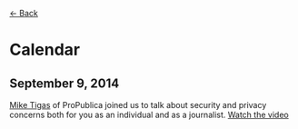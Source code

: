 [&larr; Back](README.md)

# Calendar

## September 9, 2014 

[Mike Tigas](https://twitter.com/mtigas) of ProPublica joined us to talk about security and privacy concerns both for you as an individual and as a journalist. [Watch the video](https://vimeo.com/105821417)

